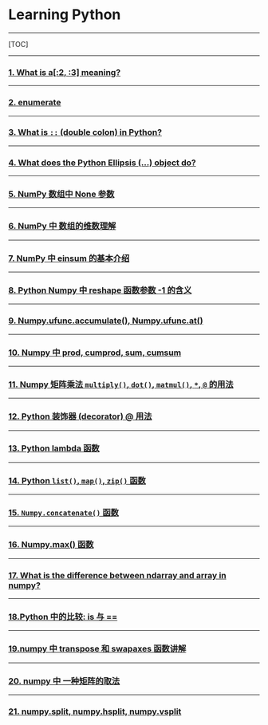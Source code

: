 # Learning Python

---

[TOC]

---

### [1. What is a[:2, :3] meaning?](subLearningPy/1.md)

---

### [2. enumerate](subLearningPy/2.md)

---

### [3. What is `::` (double colon) in Python?](subLearningPy/3.md)

---

### [4. What does the Python Ellipsis (...) object do?](subLearningPy/4.md)

---

### [5. NumPy 数组中 None 参数](subLearningPy/5.md)

---

### [6. NumPy 中 数组的维数理解](subLearningPy/6.md)

---

### [7. NumPy 中 einsum 的基本介绍](subLearningPy/7.md)

---

### [8. Python Numpy 中 reshape 函数参数 -1 的含义](subLearningPy/8.md)

---

### [9. Numpy.ufunc.accumulate(), Numpy.ufunc.at()](subLearningPy/9.md)

---

### [10. Numpy 中 prod, cumprod, sum, cumsum](subLearningPy/10.md)

---

### [11. Numpy 矩阵乘法 `multiply()`, `dot()`, `matmul()`, `*`, `@` 的用法](subLearningPy/11.md)

---

### [12. Python 装饰器 (decorator) @ 用法](subLearningPy/12.md)

---

### [13. Python lambda 函数](subLearningPy/13.md)

---

### [14. Python `list()`, `map()`, `zip()` 函数](subLearningPy/14.md)

---

### [15. `Numpy.concatenate()` 函数](subLearningPy/15.md)

---

### [16. Numpy.max() 函数](subLearningPy/16.md)

---

### [17. What is the difference between ndarray and array in numpy?](subLearningPy/17.md)

---

### [18.Python 中的比较: is 与 ==](subLearningPy/18.md)

---

### [19.numpy 中 transpose 和 swapaxes 函数讲解](subLearningPy/19.md)

---

### [20. numpy 中 一种矩阵的取法](subLearningPy/20.md)

---

### [21. numpy.split, numpy.hsplit, numpy.vsplit](subLearningPy/21.md)

